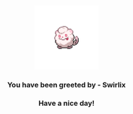 <p align="center">
            <img src="https://raw.githubusercontent.com/PokeAPI/sprites/master/sprites/pokemon/684.png" width="150" height="150">
          </p>
          <h3 align="center">You have been greeted by - <b>Swirlix</b></h3>
          <h3 align="center">Have a nice day!</h3>
        